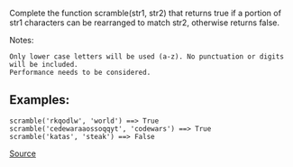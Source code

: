 Complete the function scramble(str1, str2) that returns true if a portion of str1 characters can be rearranged to match str2, otherwise returns false.

Notes:

    Only lower case letters will be used (a-z). No punctuation or digits will be included.
    Performance needs to be considered.


## Examples:
```
scramble('rkqodlw', 'world') ==> True
scramble('cedewaraaossoqqyt', 'codewars') ==> True
scramble('katas', 'steak') ==> False
```

[Source](https://www.codewars.com/kata/55c04b4cc56a697bb0000048)
